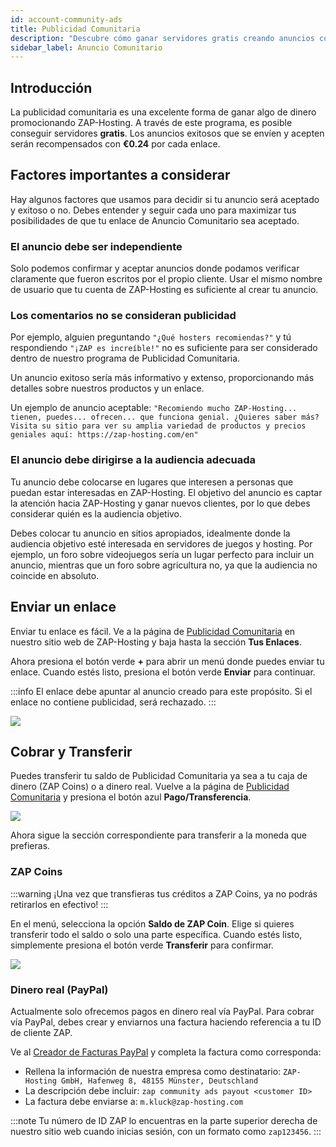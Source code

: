 ```yaml
---
id: account-community-ads
title: Publicidad Comunitaria
description: "Descubre cómo ganar servidores gratis creando anuncios comunitarios efectivos que atraigan a la audiencia correcta y maximicen tus recompensas → Aprende más ahora"
sidebar_label: Anuncio Comunitario
---
```


## Introducción

La publicidad comunitaria es una excelente forma de ganar algo de dinero promocionando ZAP-Hosting. A través de este programa, es posible conseguir servidores **gratis**. Los anuncios exitosos que se envíen y acepten serán recompensados con **€0.24** por cada enlace.

## Factores importantes a considerar

Hay algunos factores que usamos para decidir si tu anuncio será aceptado y exitoso o no. Debes entender y seguir cada uno para maximizar tus posibilidades de que tu enlace de Anuncio Comunitario sea aceptado.

### El anuncio debe ser independiente

Solo podemos confirmar y aceptar anuncios donde podamos verificar claramente que fueron escritos por el propio cliente. Usar el mismo nombre de usuario que tu cuenta de ZAP-Hosting es suficiente al crear tu anuncio.

### Los comentarios no se consideran publicidad

Por ejemplo, alguien preguntando `"¿Qué hosters recomiendas?"` y tú respondiendo `"¡ZAP es increíble!"` no es suficiente para ser considerado dentro de nuestro programa de Publicidad Comunitaria.

Un anuncio exitoso sería más informativo y extenso, proporcionando más detalles sobre nuestros productos y un enlace.

Un ejemplo de anuncio aceptable: `"Recomiendo mucho ZAP-Hosting... tienen, puedes... ofrecen... que funciona genial. ¿Quieres saber más? Visita su sitio para ver su amplia variedad de productos y precios geniales aquí: https://zap-hosting.com/en"`

### El anuncio debe dirigirse a la audiencia adecuada

Tu anuncio debe colocarse en lugares que interesen a personas que puedan estar interesadas en ZAP-Hosting. El objetivo del anuncio es captar la atención hacia ZAP-Hosting y ganar nuevos clientes, por lo que debes considerar quién es la audiencia objetivo.

Debes colocar tu anuncio en sitios apropiados, idealmente donde la audiencia objetivo esté interesada en servidores de juegos y hosting. Por ejemplo, un foro sobre videojuegos sería un lugar perfecto para incluir un anuncio, mientras que un foro sobre agricultura no, ya que la audiencia no coincide en absoluto.

## Enviar un enlace

Enviar tu enlace es fácil. Ve a la página de [Publicidad Comunitaria](https://zap-hosting.com/en/customer/communityads/) en nuestro sitio web de ZAP-Hosting y baja hasta la sección **Tus Enlaces**.

Ahora presiona el botón verde **+** para abrir un menú donde puedes enviar tu enlace. Cuando estés listo, presiona el botón verde **Enviar** para continuar.

:::info
El enlace debe apuntar al anuncio creado para este propósito. Si el enlace no contiene publicidad, será rechazado.
:::

![](https://github.com/zaphosting/docs/assets/42719082/d94273e7-3c97-4d62-a77a-7901d0293c7f)



## Cobrar y Transferir

Puedes transferir tu saldo de Publicidad Comunitaria ya sea a tu caja de dinero (ZAP Coins) o a dinero real. Vuelve a la página de [Publicidad Comunitaria](https://zap-hosting.com/en/customer/communityads/) y presiona el botón azul **Pago/Transferencia**.

![](https://github.com/zaphosting/docs/assets/42719082/076c45aa-2851-4a0d-b5ed-27ca57102b15)



Ahora sigue la sección correspondiente para transferir a la moneda que prefieras.

### ZAP Coins

:::warning
¡Una vez que transfieras tus créditos a ZAP Coins, ya no podrás retirarlos en efectivo!
:::

En el menú, selecciona la opción **Saldo de ZAP Coin**. Elige si quieres transferir todo el saldo o solo una parte específica. Cuando estés listo, simplemente presiona el botón verde **Transferir** para confirmar.

![](https://github.com/zaphosting/docs/assets/42719082/27807ca4-4ee7-4e70-92f8-23b887bfef90)



### Dinero real (PayPal)

Actualmente solo ofrecemos pagos en dinero real vía PayPal. Para cobrar vía PayPal, debes crear y enviarnos una factura haciendo referencia a tu ID de cliente ZAP.

Ve al [Creador de Facturas PayPal](https://www.paypal.com/invoice/create?fromWidget=newuser) y completa la factura como corresponda:

- Rellena la información de nuestra empresa como destinatario: `ZAP-Hosting GmbH, Hafenweg 8, 48155 Münster, Deutschland`
- La descripción debe incluir: `zap community ads payout <customer ID>`
- La factura debe enviarse a: `m.kluck@zap-hosting.com`

:::note
Tu número de ID ZAP lo encuentras en la parte superior derecha de nuestro sitio web cuando inicias sesión, con un formato como `zap123456`.
:::